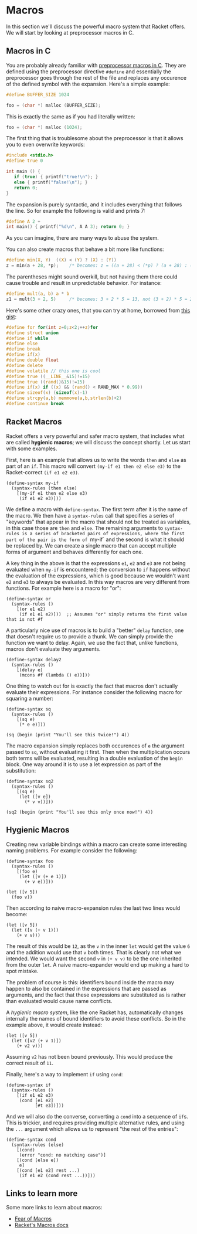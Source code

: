 # Macros

In this section we'll discuss the powerful macro system that Racket offers. We will start by looking at preprocessor macros in C.

## Macros in C

You are probably already familiar with [preprocessor macros in C](https://gcc.gnu.org/onlinedocs/cpp/Macros.html). They are defined using the preprocessor directive `#define` and essentially the preprocessor goes through the rest of the file and replaces any occurence of the defined symbol with the expansion. Here's a simple example:
```c
#define BUFFER_SIZE 1024

foo = (char *) malloc (BUFFER_SIZE);
```
This is exactly the same as if you had literally written:
```c
foo = (char *) malloc (1024);
```
The first thing that is troublesome about the preprocessor is that it allows you to even overwrite keywords:
```c
#include <stdio.h>
#define true 0

int main () {
   if (true) { printf("true!\n"); }
   else { printf("false!\n"); }
   return 0;
}
```

The expansion is purely syntactic, and it includes everything that follows the line. So for example the following is valid and prints 7:
```c
#define A 2 +
int main() { printf("%d\n", A A 3); return 0; }
```

As you can imagine, there are many ways to abuse the system.

You can also create macros that behave a bit more like functions:
```c
#define min(X, Y)  ((X) < (Y) ? (X) : (Y))
z = min(a + 28, *p);    /* becomes: z = ((a + 28) < (*p) ? (a + 28) : (*p))    */
```
The parentheses might sound overkill, but not having them there could cause trouble and result in unpredictable behavior. For instance:
```c
#define mult(a, b) a * b
z1 = mult(3 + 2, 5)     /* becomes: 3 + 2 * 5 = 13, not (3 + 2) * 5 = 25 */
```

Here's some other crazy ones, that you can try at home, borrowed from [this gist](https://gist.github.com/aras-p/6224951):
```c
#define for for(int z=0;z<2;++z)for
#define struct union
#define if while
#define else
#define break
#define if(x)
#define double float
#define delete
#define volatile // this one is cool
#define true ((__LINE__&15)!=15)
#define true ((rand()&15)!=15)
#define if(x) if ((x) && (rand() < RAND_MAX * 0.99))
#define sizeof(x) (sizeof(x)-1)
#define strcpy(a,b) memmove(a,b,strlen(b)+2)
#define continue break
```

## Racket Macros

Racket offers a very powerful and safer macro system, that includes what are called **hygienic macros**; we will discuss the concept shortly. Let us start with some examples.

First, here is an example that allows us to write the words `then` and `else` as part of an `if`. This macro will convert `(my-if e1 then e2 else e3)` to the Racket-correct `(if e1 e2 e3)`.
```racket
(define-syntax my-if
  (syntax-rules (then else)
    [(my-if e1 then e2 else e3)
     (if e1 e2 e3)]))
```
We define a macro with `define-syntax`. The first term after it is the name of the macro. We then have a `syntax-rules` call that specifies a series of "keywords" that appear in the macro that should not be treated as variables, in this case those are `then` and `else`. The remaining arguments to `syntax-rules is a series of bracketed pairs of expressions, where the first part of the pair is the form of `my-if` and the second is what it should be replaced by. We can create a single macro that can accept multiple forms of argument and behaves differently for each one.

A key thing in the above is that the expressions `e1`, `e2` and `e3` are not being evaluated when `my-if` is encountered; the conversion to `if` happens without the evaluation of the expressions, which is good because we wouldn't want `e2` and `e3` to always be evaluated. In this way macros are very different from functions. For example here is a macro for "or":
```racket
(define-syntax or
  (syntax-rules ()
    [(or e1 e2)
     (if e1 e1 e2)]))  ;; Assumes "or" simply returns the first value that is not #f
```

A particularly nice use of macros is to build a "better" `delay` function, one that doesn't require us to provide a thunk. We can simply provide the function we want to delay. Again, we use the fact that, unlike functions, macros don't evaluate they arguments.
```racket
(define-syntax delay2
  (syntax-rules ()
    [(delay e)
     (mcons #f (lambda () e))]))
```

One thing to watch out for is exactly the fact that macros don't actually evaluate their expressions. For instance consider the following macro for squaring a number:
```racket
(define-syntax sq
  (syntax-rules ()
    [(sq e)
     (* e e)]))

(sq (begin (print "You'll see this twice!") 4))
```
The macro expansion simply replaces both occurences of `e` the argument passed to `sq`, without evaluating it first. Then when the multiplication occurs both terms will be evaluated, resulting in a double evaluation of the `begin` block. One way around it is to use a let expression as part of the substitution:
```racket
(define-syntax sq2
  (syntax-rules ()
    [(sq e)
     (let ([v e])
       (* v v))]))

(sq2 (begin (print "You'll see this only once now!") 4))
```

## Hygienic Macros

Creating new variable bindings within a macro can create some interesting naming problems. For example consider the following:
```racket
(define-syntax foo
  (syntax-rules ()
    [(foo e)
     (let ([v (+ e 1)])
       (+ v e))]))

(let ([v 5])
  (foo v))
```
Then according to naive macro-expansion rules the last two lines would become:
```racket
(let ([v 5])
  (let ([v (+ v 1)])
    (+ v v)))
```
The result of this would be `12`, as the `v` in the inner `let` would get the value `6` and the addition would use that `v` both times. That is clearly not what we intended. We would want the second `v` in `(+ v v)` to be the one inherited from the outer `let`. A naive macro-expander would end up making a hard to spot mistake.

The problem of course is this: identifiers bound inside the macro may happen to also be contained in the expressions that are passed as arguments, and the fact that these expressions are substituted as is rather than evaluated would cause name conflicts.

A *hygienic macro system*, like the one Racket has, automatically changes internally the names of bound identifiers to avoid these conflicts. So in the example above, it would create instead:
```racket
(let ([v 5])
  (let ([v2 (+ v 1)])
    (+ v2 v)))
```
Assuming `v2` has not been bound previously. This would produce the correct result of `11`.

Finally, here's a way to implement `if` using `cond`:
```racket
(define-syntax if
  (syntax-rules ()
    [(if e1 e2 e3)
     (cond [e1 e2]
           [#t e3])]))
```
And we will also do the converse, converting a `cond` into a sequence of `if`s. This is trickier, and requires providing multiple alternative rules, and using the `...` argument which allows us to represent "the rest of the entries":
```racket
(define-syntax cond
  (syntax-rules (else)
    [(cond)
     (error "cond: no matching case")]
    [(cond [else e])
     e]
    [(cond [e1 e2] rest ...)
     (if e1 e2 (cond rest ...))]))
```

## Links to learn more

Some more links to learn about macros:

- [Fear of Macros](http://www.greghendershott.com/fear-of-macros/)
- [Racket's Macros docs](https://docs.racket-lang.org/guide/macros.html)
